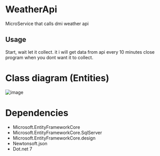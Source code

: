 # WeatherApi
MicroService that calls dmi weather api

## Usage
Start, wait let it collect.
it i will get data from api every 10 minutes
close program when you dont want it to collect.


# Class diagram (Entities)
![image](https://github.com/failbreak/WeatherApi/assets/69219123/dba96bc2-34f6-4cc8-9842-8dd03418ed68)

# Dependencies
* Microsoft.EntityFrameworkCore
* Microsoft.EntityFrameworkCore.SqlServer
* Microsoft.EntityFrameworkCore.design
* Newtonsoft.json
* Dot.net 7
